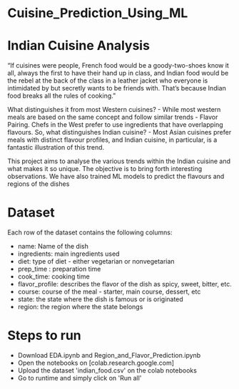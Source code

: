 # Cuisine_Prediction_Using_ML

# Indian Cuisine Analysis

“If cuisines were people, French food would be a goody-two-shoes know it all, always the first to have their hand up in class, and Indian food would be the rebel at the back of the class in a leather jacket who everyone is intimidated by but secretly wants to be friends with. That’s because Indian food breaks all the rules of cooking.”

What distinguishes it from most Western cuisines? - While most western meals are based on the same concept and follow similar trends - Flavor Pairing. Chefs in the West prefer to use ingredients that have overlapping flavours.
So, what distinguishes Indian cuisine? - Most Asian cuisines prefer meals with distinct flavour profiles, and Indian cuisine, in particular, is a fantastic illustration of this trend.

This project aims to analyse the various trends within the Indian cuisine and what makes it so unique. The objective is to bring forth interesting observations. We have also trained ML models to predict the flavours and regions of the dishes

# Dataset

Each row of the dataset contains the following columns: 
- name: Name of the dish
- ingredients: main ingredients used
- diet: type of diet - either vegetarian or nonvegetarian
- prep_time : preparation time
- cook_time: cooking time
- flavor_profile:  describes the flavor of the dish as spicy, sweet, bitter, etc.
- course: course of the meal - starter, main course, dessert, etc
- state: the state where the dish is famous or is originated
- region: the region where the state belongs

# Steps to run
 - Download EDA.ipynb and Region_and_Flavor_Prediction.ipynb
 - Open the notebooks on [colab.research.google.com]
 - Upload the dataset 'indian_food.csv' on the colab notebooks
 - Go to runtime and simply click on 'Run all'
